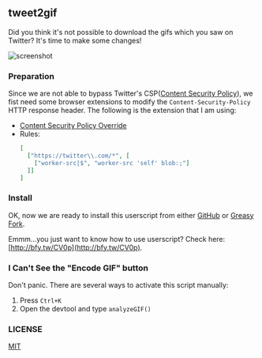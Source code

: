 ## tweet2gif

Did you think it's not possible to download the gifs which you saw on Twitter? It's time to make some changes!

![screenshot](./screenshot.gif)

### Preparation

Since we are not able to bypass Twitter's CSP([Content Security Policy](https://developer.mozilla.org/en-US/docs/Web/HTTP/CSP)), we fist need some browser extensions to modify the `Content-Security-Policy` HTTP response header. The following is the extension that I am using:

- [Content Security Policy Override](https://chrome.google.com/webstore/detail/content-security-policy-o/lhieoncdgamiiogcllfmboilhgoknmpi)
- Rules:
    ```json
    [
      ["https://twitter\\.com/*", [
        ["worker-src|$", "worker-src 'self' blob:;"]
      ]]
    ]
    ```

### Install

OK, now we are ready to install this userscript from either [GitHub](https://github.com/idiotWu/tweet2gif/raw/master/dist/tweet2gif.user.js) or [Greasy Fork](https://greasyfork.org/en/scripts/30818-tweet2gif).

Emmm...you just want to know how to use userscript? Check here: [http://bfy.tw/CV0p](http://bfy.tw/CV0p).

### I Can't See the "Encode GIF" button

Don't panic. There are several ways to activate this script manually:

1. Press `Ctrl+K`
2. Open the devtool and type `analyzeGIF()`

### LICENSE

[MIT](LICENSE)
